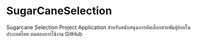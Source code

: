 # SugarCaneSelection
Sugarcane Selection Project
Application สำหรับสนับสนุนการคัดเลือกสายพันธุ์อ้อยในประเทศไทย
ทดสอบการใช้งาน GitHub
